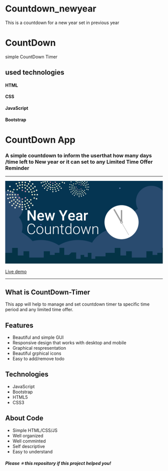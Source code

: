 # Countdown_newyear
This is a countdown for a new year set in previous year
# CountDown
simple CountDown Timer

## used technologies
#### HTML
#### CSS
#### JavaScript
#### Bootstrap
<h1>CountDown App</h1>
<h3>A simple countdown to inform the userthat how many days /time left to New year or it can set to any Limited Time Offer Reminder</h3>
<hr>


![CountDown-Timer](https://github.com/fariharajput/Countdown_newyear/blob/main/count.png)


<a href="https://fariha-newyear-countdown.netlify.app/">Live demo</a>
<hr>

<h2>What is CountDown-Timer</h2>
<p>This app will help to manage and set countdown timer ta specific time period and any limited time offer.</p>

<h2>Features</h2>
<ul>
    <li>Beautiful and simple GUI</li>
    <li>Responsive design that works with desktop and mobile</li>
    <li>Graphical respresentation</li>
    <li>Beautiful grphical icons</li>
    <li>Easy to add/remove todo</li>    
</ul>

<h2>Technologies</h2>
<ul>
    <li>JavaScript</li>
    <li>Bootstrap</li>
    <li>HTML5</li>
    <li>CSS3</li>
</ul>

<h2>About Code</h2>
<ul>
    <li>Simple HTML/CSS/JS</li>
    <li>Well organized</li>
    <li>Well comminted</li>
    <li>Self descriptive</li>
    <li>Easy to understand</li>
</ul>

<h5>Please ⭐️ this repository if this project helped you!</h5>
